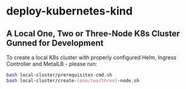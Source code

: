 # deploy-kubernetes-kind

## A Local One, Two or Three-Node K8s Cluster Gunned for Development

To create a local K8s cluster with properly configured Helm, Ingress Controller and MetalLB - please run:

```bash
bash local-cluster/prerequisites-cmd.sh
bash local-cluster/create-[one/two/three]-node.sh
```
